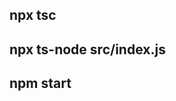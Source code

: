 <!-- Create Build File  -->

## npx tsc

<!-- Project Run -->

## npx ts-node src/index.js
## npm start